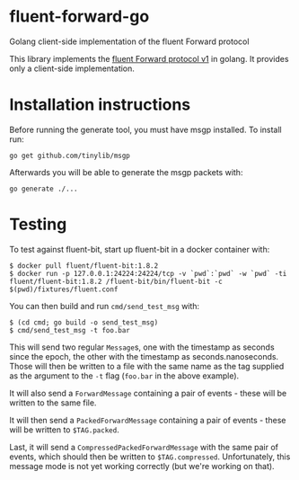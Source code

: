 # fluent-forward-go
Golang client-side implementation of the fluent Forward protocol

This library implements the [fluent Forward protocol v1](https://github.com/fluent/fluentd/wiki/Forward-Protocol-Specification-v1) in golang.  It provides only a
client-side implementation.

# Installation instructions
Before running the generate tool, you must have msgp installed.  To install run:

```
go get github.com/tinylib/msgp
```

Afterwards you will be able to generate the msgp packets with:
```
go generate ./...
```

# Testing
To test against fluent-bit, start up fluent-bit in a docker container with:
```
$ docker pull fluent/fluent-bit:1.8.2
$ docker run -p 127.0.0.1:24224:24224/tcp -v `pwd`:`pwd` -w `pwd` -ti fluent/fluent-bit:1.8.2 /fluent-bit/bin/fluent-bit -c $(pwd)/fixtures/fluent.conf
```

You can then build and run `cmd/send_test_msg` with:
```
$ (cd cmd; go build -o send_test_msg)
$ cmd/send_test_msg -t foo.bar
```
This will send two regular `Message`s, one with the timestamp as seconds since
the epoch, the other with the timestamp as seconds.nanoseconds.  Those will
then be written to a file with the same name as the tag supplied as the argument
to the `-t` flag (`foo.bar` in the above example).

It will also send a `ForwardMessage` containing a pair of events - these will be
written to the same file.

It will then send a `PackedForwardMessage` containing a pair of events - these
will be written to `$TAG.packed`.

Last, it will send a `CompressedPackedForwardMessage` with the same pair of events, which should then be written to `$TAG.compressed`.  Unfortunately, this
message mode is not yet working correctly (but we're working on that).
